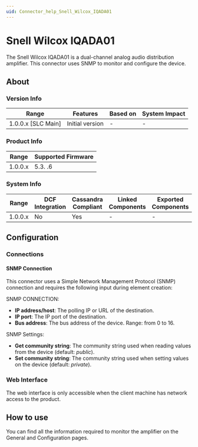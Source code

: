 ```yaml
---
uid: Connector_help_Snell_Wilcox_IQADA01
---
```


# Snell Wilcox IQADA01

The Snell Wilcox IQADA01 is a dual-channel analog audio distribution amplifier. This connector uses SNMP to monitor and configure the device.

## About

### Version Info

| Range              | Features        | Based on | System Impact |
|--------------------|-----------------|----------|---------------|
| 1.0.0.x [SLC Main] | Initial version | -        | -             |

### Product Info

| Range   | Supported Firmware |
|---------|--------------------|
| 1.0.0.x | 5.3. .6            |

### System Info

| Range   | DCF Integration | Cassandra Compliant | Linked Components | Exported Components |
|---------|-----------------|---------------------|-------------------|---------------------|
| 1.0.0.x | No              | Yes                 | -                 | -                   |

## Configuration

### Connections

#### SNMP Connection

This connector uses a Simple Network Management Protocol (SNMP) connection and requires the following input during element creation:

SNMP CONNECTION:

- **IP address/host**: The polling IP or URL of the destination.
- **IP port**: The IP port of the destination.
- **Bus address**: The bus address of the device. Range: from 0 to 16.

SNMP Settings:

- **Get community string**: The community string used when reading values from the device (default: *public*).
- **Set community string**: The community string used when setting values on the device (default: *private*).

### Web Interface

The web interface is only accessible when the client machine has network access to the product.

## How to use

You can find all the information required to monitor the amplifier on the General and Configuration pages.
